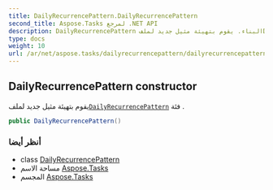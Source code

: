 ```yaml
---
title: DailyRecurrencePattern.DailyRecurrencePattern
second_title: Aspose.Tasks لمرجع .NET API
description: DailyRecurrencePattern البناء. يقوم بتهيئة مثيل جديد لملفDailyRecurrencePattern فئة .
type: docs
weight: 10
url: /ar/net/aspose.tasks/dailyrecurrencepattern/dailyrecurrencepattern/
---
```

## DailyRecurrencePattern constructor

يقوم بتهيئة مثيل جديد لملف[`DailyRecurrencePattern`](../) فئة .

```csharp
public DailyRecurrencePattern()
```

### أنظر أيضا

* class [DailyRecurrencePattern](../)
* مساحة الاسم [Aspose.Tasks](../../dailyrecurrencepattern/)
* المجسم [Aspose.Tasks](../../../)


